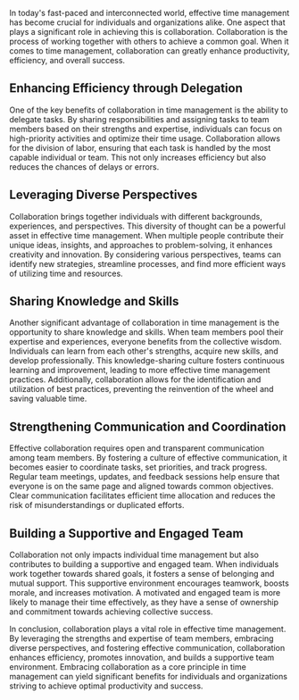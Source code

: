 
In today's fast-paced and interconnected world, effective time management has become crucial for individuals and organizations alike. One aspect that plays a significant role in achieving this is collaboration. Collaboration is the process of working together with others to achieve a common goal. When it comes to time management, collaboration can greatly enhance productivity, efficiency, and overall success.

## Enhancing Efficiency through Delegation

One of the key benefits of collaboration in time management is the ability to delegate tasks. By sharing responsibilities and assigning tasks to team members based on their strengths and expertise, individuals can focus on high-priority activities and optimize their time usage. Collaboration allows for the division of labor, ensuring that each task is handled by the most capable individual or team. This not only increases efficiency but also reduces the chances of delays or errors.

## Leveraging Diverse Perspectives

Collaboration brings together individuals with different backgrounds, experiences, and perspectives. This diversity of thought can be a powerful asset in effective time management. When multiple people contribute their unique ideas, insights, and approaches to problem-solving, it enhances creativity and innovation. By considering various perspectives, teams can identify new strategies, streamline processes, and find more efficient ways of utilizing time and resources.

## Sharing Knowledge and Skills

Another significant advantage of collaboration in time management is the opportunity to share knowledge and skills. When team members pool their expertise and experiences, everyone benefits from the collective wisdom. Individuals can learn from each other's strengths, acquire new skills, and develop professionally. This knowledge-sharing culture fosters continuous learning and improvement, leading to more effective time management practices. Additionally, collaboration allows for the identification and utilization of best practices, preventing the reinvention of the wheel and saving valuable time.

## Strengthening Communication and Coordination

Effective collaboration requires open and transparent communication among team members. By fostering a culture of effective communication, it becomes easier to coordinate tasks, set priorities, and track progress. Regular team meetings, updates, and feedback sessions help ensure that everyone is on the same page and aligned towards common objectives. Clear communication facilitates efficient time allocation and reduces the risk of misunderstandings or duplicated efforts.

## Building a Supportive and Engaged Team

Collaboration not only impacts individual time management but also contributes to building a supportive and engaged team. When individuals work together towards shared goals, it fosters a sense of belonging and mutual support. This supportive environment encourages teamwork, boosts morale, and increases motivation. A motivated and engaged team is more likely to manage their time effectively, as they have a sense of ownership and commitment towards achieving collective success.

In conclusion, collaboration plays a vital role in effective time management. By leveraging the strengths and expertise of team members, embracing diverse perspectives, and fostering effective communication, collaboration enhances efficiency, promotes innovation, and builds a supportive team environment. Embracing collaboration as a core principle in time management can yield significant benefits for individuals and organizations striving to achieve optimal productivity and success.
